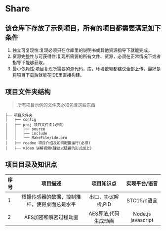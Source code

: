 # Share
## 该仓库下存放了示例项目，所有的项目都需要满足如下条件
1. 独立可复现性:复现必须只在仓库里的说明书或其他资源指导下就能完成。
2. 资源完整性与可获得性:复现所需要的所有文件、资源，必须在正常情况下或者指导下能够获取。
3. 最小依赖性:项目复现所需要的源代码，库，环境依赖都建议全部上传，最好是将项目下载后就能在IDE里直接构建。

## 项目文件夹结构
>  所有项目示例的文件夹必须包含这些东西
 ```
├── 项目文件夹
│   ├── config
│   ├── proj 项目文件夹(必须)
│   │   ├── source
│   │   ├── include
│   │   └── MakeFile/ide.pro
│   ├── readme 项目介绍及如何配置运行(必须)
│   ├── video 讲解视频(建议以链接的形式加上)
```

## 项目目录及知识点
|序号     | 项目描述                                |    项目知识点      |    实现平台/语言   |
| :----- | :----:                                  |    :----:         |     :----:        |
|1       | 根据传感器的数据，控制推杆，使得桌面总是水平| 串口，协议解析,PID |    STC15/c语言    |
|2       |AES加密和解密过程动画                      |AES算法,代码生成动画 |  Node.js javascript|

